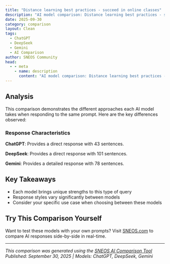 ```yaml
---
title: "Distance learning best practices - succeed in online classes"
description: "AI model comparison: Distance learning best practices - succeed in online classes..."
date: 2025-09-30
category: comparison
layout: Clean
tags:
  - ChatGPT
  - DeepSeek
  - Gemini
  - AI Comparison
author: SNEOS Community
head:
  - - meta
    - name: description
      content: "AI model comparison: Distance learning best practices - succeed in online classes..."
---
```


<ChatComparison
  title="Distance learning best practices - succeed in online classes"
  prompt="Distance learning best practices - succeed in online classes"
  :responses='{"ChatGPT": "Certainly! Here are some best practices to help you succeed in online classes and distance learning:\n\n### 1. Create a Dedicated Study Space\n- Set up a quiet, comfortable, and well-lit area specifically for studying to help you focus.\n- Minimize distractions by turning off notifications or using apps that block distracting websites.\n\n### 2. Develop a Consistent Schedule\n- Treat online classes like traditional ones by following a daily routine.\n- Allocate specific times for attending lectures, studying, completing assignments, and breaks.\n- Use planners or digital calendars to keep track of deadlines and class times.\n\n### 3. Stay Organized\n- Keep all course materials, notes, and assignments in one place (folders, notebooks, or digital tools).\n- Break larger tasks into smaller, manageable steps to avoid feeling overwhelmed.\n- Regularly review and update your progress.\n\n### 4. Actively Participate\n- Engage in class discussions, forums, and group projects.\n- Ask questions when you don\u2019t understand something.\n- Connect with instructors and classmates to build a support network.\n\n### 5. Use Effective Study Techniques\n- Take notes during lectures to reinforce learning.\n- Use active recall and spaced repetition to improve memory.\n- Summarize material in your own words.\n- Utilize multimedia resources like videos, quizzes, and flashcards.\n\n### 6. Stay Motivated and Self-Disciplined\n- Set clear goals for each study session.\n- Reward yourself for completing tasks.\n- Remind yourself of the reasons why you\u2019re taking the course.\n\n### 7. Take Care of Yourself\n- Maintain regular breaks using techniques like the Pomodoro method.\n- Exercise, eat healthily, and get enough sleep.\n- Practice stress-reducing activities such as meditation or hobbies.\n\n### 8. Utilize Available Resources\n- Take advantage of online libraries, tutoring services, and technical support.\n- Attend virtual office hours or study groups.\n\n### 9. Communicate Effectively\n- Keep open communication with instructors about any challenges or needs.\n- Be clear and professional in emails and discussions.\n\n### 10. Stay Tech-Savvy\n- Familiarize yourself with the learning platforms (e.g., Moodle, Canvas, Zoom).\n- Ensure your computer and internet connection are reliable.\n- Update software regularly to avoid technical issues.\n\nBy following these best practices, you can create a productive and rewarding online learning experience. If you want, I can also provide specific tips tailored to your subject or situation!", "DeepSeek": "Of course! Succeeding in online classes requires a different set of skills than traditional in-person learning. It\u0027s less about being \u0022tech-savvy\u0022 and more about being proactive, organized, and disciplined.\n\nHere is a comprehensive guide to distance learning best practices, broken down into key areas.\n\n---\n\n### **Part 1: Mindset \u0026 Self-Management (The Foundation)**\n\nThis is the most critical part. Without the right mindset, the best tools and tips won\u0027t help.\n\n1. **Be Proactive, Not Reactive:**\n * **Don\u0027t wait.** In a physical classroom, the structure is provided for you. Online, you must create it. Check the course syllabus and portal *before* the week starts.\n * **Ask questions early.** If you\u0027re confused, email your professor or post in the discussion forum immediately. Don\u0027t let confusion snowball.\n\n2. **Cultivate Self-Discipline and Accountability:**\n * **You are your own boss.** No one is looking over your shoulder. Create a schedule and stick to it. Use a mantra like \u0022Treat it like a job.\u0022\n * **Find an accountability partner.** Partner with a classmate to check in on each other\u0027s progress, discuss assignments, and stay motivated.\n\n3. **Practice Time Management (The Golden Rule):**\n * **Use a Planner/Digital Calendar:** Block out specific times for watching lectures, reading, and working on assignments. **Schedule it like an appointment.**\n * **Try Time Blocking:** Dedicate specific, uninterrupted chunks of time (e.g., 9-10:30 AM for Biology reading, 2-3 PM for Math problems).\n * **The Pomodoro Technique:** Work in focused 25-minute intervals followed by a 5-minute break. This prevents burnout and maintains focus.\n\n4. **Set Clear Goals:**\n * **Weekly Goals:** \u0022This week, I will finish all Module 3 readings and complete the first draft of my essay.\u0022\n * **Daily Goals:** \u0022Today, I will watch two lecture videos and complete the quiz.\u0022\n * This makes your progress tangible and gives you a sense of accomplishment.\n\n---\n\n### **Part 2: Creating Your Optimal Learning Environment**\n\nYour environment directly impacts your focus and productivity.\n\n1. **Designate a \u0022Classroom\u0022:**\n * Have a specific, consistent spot for learning. This trains your brain to switch into \u0022school mode\u0022 when you\u0027re there.\n * **Keep it clean and organized.** A cluttered space leads to a cluttered mind.\n\n2. **Minimize Distractions:**\n * **Put your phone away.** Use \u0022Do Not Disturb\u0022 mode or place it in another room.\n * **Use website blockers:** Tools like Freedom or Cold Turkey can block social media and other distracting sites during your study blocks.\n * **Communicate with housemates/family:** Let them know your class and study schedule so they can minimize interruptions.\n\n3. **Optimize Your Tech Setup:**\n * **Reliable Internet:** This is non-negotiable. If your connection is spotty, plan to study at a library or a place with stable Wi-Fi for crucial tasks like exams.\n * **Headphones:** Use them to block out noise and improve audio quality during lectures.\n * **Proper Ergonomics:** Invest in a comfortable chair. Ensure your screen is at eye level to avoid neck strain.\n\n---\n\n### **Part 3: Active Learning \u0026 Engagement Strategies**\n\nPassively watching videos is not enough. You need to engage with the material.\n\n1. **Be an Active Participant in Lectures:**\n * **Take Notes by Hand (or digitally with a stylus):** Studies show this improves retention compared to typing. It forces you to process and summarize information.\n * **Pause and Rewind:** You control the pace! Pause to look up a term, rewind to hear a complex idea again, and take detailed notes.\n\n2. **Engage in Discussion Forums:**\n * **Don\u0027t just post the minimum.** Thoughtful engagement helps you learn from peers and solidifies your own understanding.\n * **Ask follow-up questions.** Respond to your classmates\u0027 posts with meaningful comments or questions.\n * This is often a significant part of your grade and your primary replacement for in-class discussion.\n\n3. **Find Ways to Connect and Collaborate:**\n * **Form Virtual Study Groups:** Use Zoom, Microsoft Teams, or Discord to review material, prepare for exams, and work on group projects.\n * **Use Shared Documents:** Google Docs or Microsoft 365 are perfect for collaborative note-taking and project work.\n\n---\n\n### **Part 4: Communication \u0026 Relationship Building**\n\nThe distance can feel isolating. Combat this by being present and communicative.\n\n1. **Communicate Professionally with Instructors:**\n * **Read the Syllabus First:** Many questions are answered there.\n * **Use Email Etiquette:**\n * Use a clear subject line (e.g., \u0022COMM 101 Question about Week 3 Assignment\u0022).\n * Use a proper salutation (\u0022Dear Professor Smith\u0022).\n * Be clear and concise about your question or issue.\n * Proofread before sending.\n * **Attend Virtual Office Hours:** This is your chance for one-on-one help and to build a rapport with your professor.\n\n2. **Be Visible to Your Peers:**\n * Turn your camera on during live sessions (if you\u0027re comfortable and it\u0027s appropriate). It builds community.\n * Participate in non-mandatory discussions or introductory forums.\n\n---\n\n### **Part 5: Health \u0026 Wellness**\n\nYou can\u0027t learn effectively if you\u0027re burned out or unhealthy.\n\n1. **Take Scheduled Breaks:**\n * Step away from your screen. Stretch, take a walk, get some fresh air. This is part of the Pomodoro Technique for a reason.\n\n2. **Maintain Physical Health:**\n * **Move Your Body:** Regular exercise reduces stress and improves cognitive function.\n * **Stay Hydrated and Eat Well:** Keep a water bottle at your desk and avoid excessive junk food.\n\n3. **Avoid Burnout:**\n * **Set Boundaries:** When your scheduled study time is over, *stop*. Close the laptop and do something you enjoy.\n * **Schedule \u0022You\u0022 Time:** Just as you schedule study time, schedule time for hobbies, relaxation, and social connections.\n\n### **Quick-Start Checklist for Your First Week:**\n\n* [ ] **Review every syllabus** and note all major due dates in your calendar.\n* [ ] **Set up your dedicated study space.**\n* [ ] **Test your technology** (internet, microphone, camera, required software).\n* [ ] **Introduce yourself** in the course discussion forum.\n* [ ] **Create a master schedule** blocking out all your class, study, work, and personal time for the semester.\n* [ ] **Identify your \u0022go-to\u0022 person** for questions in each class (a professor or a peer).\n\nBy adopting these best practices, you shift from being a passive recipient of information to an active, empowered driver of your own education. **Good luck\u2014you can do this!**", "Gemini": "## Distance Learning Best Practices: Succeeding in Online Classes\n\nDistance learning, or online education, offers flexibility and accessibility, but it also demands self-discipline and effective strategies. Here\u0027s a breakdown of best practices to help you thrive in your online learning journey:\n\n**I. Setting Up Your Learning Environment \u0026 Mindset:**\n\n* **Dedicated Workspace:**\n * **Designate a specific area:** This could be a desk, a corner, or even a dedicated chair. Consistency helps your brain associate the space with studying.\n * **Minimize distractions:** Keep your workspace free from clutter, noise, and interruptions from family members or roommates.\n * **Ergonomics matter:** Invest in a comfortable chair, proper lighting, and adjust your monitor to prevent strain.\n * **Signal your availability (or unavailability):** Communicate your study times to those around you to minimize interruptions. Use a \u0022Do Not Disturb\u0022 sign if necessary.\n\n* **Time Management \u0026 Scheduling:**\n * **Create a realistic schedule:** Treat your online classes like in-person ones. Allocate specific times for lectures, reading, assignments, and breaks. Use a planner (digital or physical) to stay organized.\n * **Break down large tasks:** Divide assignments into smaller, manageable steps to avoid feeling overwhelmed.\n * **Prioritize and set deadlines:** Know which assignments are due first and allocate time accordingly.\n * **Build in buffer time:** Life happens! Account for unexpected delays and give yourself wiggle room.\n * **Stick to your schedule (as much as possible):** Consistency is key to maintaining momentum and staying on track.\n * **Use time management techniques:** The Pomodoro Technique (25 minutes work, 5 minutes break), time blocking, or Eisenhower Matrix can be helpful.\n\n* **Cultivate a Proactive Mindset:**\n * **Take ownership of your learning:** Online learning requires more self-direction than traditional classes.\n * **Be an active learner:** Don\u0027t just passively watch videos or read textbooks. Engage with the material by taking notes, asking questions, and participating in discussions.\n * **Stay motivated:** Remind yourself of your goals and why you\u0027re pursuing online education. Reward yourself for milestones achieved.\n * **Embrace challenges:** Online learning can be challenging, but don\u0027t give up easily. Seek help when needed and view setbacks as opportunities to learn and grow.\n * **Manage your stress:** Take breaks, exercise, and practice relaxation techniques to avoid burnout.\n\n**II. Engaging with the Course \u0026 Materials:**\n\n* **Attend (or Watch) Lectures Regularly:**\n * **Treat online lectures as mandatory:** Even if they\u0027re recorded, attending live (or watching promptly) allows you to stay on track and ask questions in real-time.\n * **Take effective notes:** Don\u0027t just transcribe what the instructor says. Summarize key concepts in your own words. Use note-taking methods like Cornell Notes or mind mapping.\n\n* **Read and Review Materials Carefully:**\n * **Active reading:** Highlight key passages, annotate the text, and summarize what you\u0027ve read.\n * **Review materials regularly:** Don\u0027t wait until the last minute to study. Regular review helps reinforce learning and improves retention.\n * **Utilize supplementary resources:** Explore online libraries, databases, and other resources to deepen your understanding of the subject matter.\n\n* **Participate Actively:**\n * **Contribute to online discussions:** Share your thoughts, ask questions, and respond to your classmates\u0027 posts.\n * **Engage with the instructor:** Attend office hours, ask questions via email, and seek clarification on concepts you don\u0027t understand.\n * **Join study groups:** Collaborating with other students can help you learn more effectively and stay motivated.\n\n* **Ask Questions \u2013 Don\u0027t Be Afraid!**\n * **The instructor is there to help:** They want you to succeed. If you\u0027re struggling, reach out for help.\n * **There are no stupid questions:** If you\u0027re confused, chances are other students are too.\n * **Utilize online forums and discussion boards:** These are great places to ask questions and get help from your classmates.\n\n**III. Technology \u0026 Resources:**\n\n* **Reliable Internet Connection:**\n * **Essential for online learning:** Ensure you have a stable and reliable internet connection to avoid disruptions during lectures and assignments.\n * **Consider a backup plan:** If your internet connection is unreliable, have a backup plan, such as using a mobile hotspot or visiting a library.\n\n* **Familiarize Yourself with the Learning Management System (LMS):**\n * **Learn the platform:** Understand how to navigate the LMS, access course materials, submit assignments, and communicate with your instructor and classmates.\n * **Check for announcements and updates regularly:** Important information about assignments, deadlines, and course changes is often posted on the LMS.\n\n* **Utilize Available Technology Tools:**\n * **Word processing software:** For writing papers and creating presentations.\n * **Spreadsheet software:** For analyzing data and creating charts.\n * **Presentation software:** For creating visual aids for presentations.\n * **Online research tools:** For finding credible sources of information.\n * **Note-taking apps:** Evernote, OneNote, or Google Keep can help you organize your notes.\n * **Collaboration tools:** Google Docs, Microsoft Teams, or Slack can facilitate group projects.\n\n* **Technical Support:**\n * **Know who to contact:** Find out who to contact for technical support if you experience problems with the LMS or other online tools.\n * **Don\u0027t wait until the last minute to seek help:** If you\u0027re having technical difficulties, get help as soon as possible to avoid falling behind.\n\n**IV. Health \u0026 Well-being:**\n\n* **Take Regular Breaks:**\n * **Prevent burnout:** Step away from your computer regularly to stretch, walk around, and give your eyes a rest.\n * **Use the Pomodoro technique:** Work in focused bursts with short breaks in between.\n\n* **Maintain a Healthy Lifestyle:**\n * **Eat nutritious meals:** Fuel your brain with healthy foods to stay focused and alert.\n * **Get enough sleep:** Aim for 7-8 hours of sleep per night to improve concentration and memory.\n * **Exercise regularly:** Physical activity can help reduce stress and improve mood.\n\n* **Stay Connected Socially:**\n * **Combat isolation:** Online learning can be isolating, so make an effort to stay connected with friends and family.\n * **Join online communities:** Connect with other students who share your interests.\n * **Attend virtual events:** Participate in online social events to meet new people and stay engaged.\n\n* **Practice Mindfulness and Stress Management:**\n * **Meditation, deep breathing, or yoga:** These techniques can help you manage stress and improve focus.\n * **Recognize signs of burnout:** Be aware of the signs of burnout, such as fatigue, irritability, and lack of motivation.\n * **Seek professional help:** If you\u0027re struggling with stress or mental health issues, don\u0027t hesitate to seek professional help.\n\n**V. General Tips:**\n\n* **Read the syllabus carefully:** This is your roadmap for the course.\n* **Meet deadlines:** Late submissions often result in point deductions.\n* **Proofread your work:** Before submitting assignments, proofread carefully for errors in grammar, spelling, and punctuation.\n* **Cite your sources correctly:** Avoid plagiarism by properly citing all sources of information.\n* **Be respectful in online communication:** Follow proper etiquette and avoid personal attacks.\n* **Stay organized:** Keep your files and documents organized to avoid losing important information.\n* **Review feedback:** Pay attention to feedback from your instructor and use it to improve your performance.\n* **Celebrate your successes:** Acknowledge your accomplishments and reward yourself for your hard work.\n\nBy implementing these best practices, you can maximize your chances of success in your online classes and achieve your academic goals! Good luck!\n"}' 
  published-date="22:46"
/>

## Analysis

This comparison demonstrates the different approaches each AI model takes when responding to the same prompt. Here are the key differences observed:

### Response Characteristics

**ChatGPT**: Provides a direct response with 43 sentences. 

**DeepSeek**: Provides a direct response with 101 sentences. 

**Gemini**: Provides a detailed response with 78 sentences. 

## Key Takeaways

- Each model brings unique strengths to this type of query
- Response styles vary significantly between models
- Consider your specific use case when choosing between these models

## Try This Comparison Yourself

Want to test these models with your own prompts? Visit [SNEOS.com](https://sneos.com) to compare AI responses side-by-side in real-time.

---

*This comparison was generated using the [SNEOS AI Comparison Tool](https://sneos.com)*
*Published: September 30, 2025 | Models: ChatGPT, DeepSeek, Gemini*
